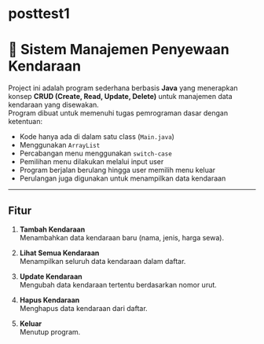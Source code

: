 # posttest1

# 🚗 Sistem Manajemen Penyewaan Kendaraan

Project ini adalah program sederhana berbasis **Java** yang menerapkan konsep **CRUD (Create, Read, Update, Delete)** untuk manajemen data kendaraan yang disewakan.  
Program dibuat untuk memenuhi tugas pemrograman dasar dengan ketentuan:
- Kode hanya ada di dalam satu class (`Main.java`)
- Menggunakan `ArrayList`
- Percabangan menu menggunakan `switch-case`
- Pemilihan menu dilakukan melalui input user
- Program berjalan berulang hingga user memilih menu keluar
- Perulangan juga digunakan untuk menampilkan data kendaraan

---

## Fitur
1. **Tambah Kendaraan**  
   Menambahkan data kendaraan baru (nama, jenis, harga sewa).

2. **Lihat Semua Kendaraan**  
   Menampilkan seluruh data kendaraan dalam daftar.

3. **Update Kendaraan**  
   Mengubah data kendaraan tertentu berdasarkan nomor urut.

4. **Hapus Kendaraan**  
   Menghapus data kendaraan dari daftar.

5. **Keluar**  
   Menutup program.
